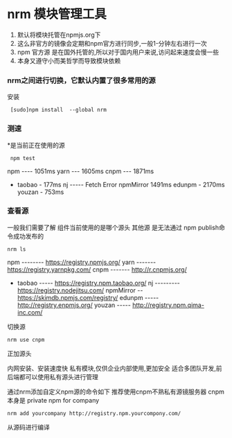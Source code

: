# nrm 模块管理工具

1. 默认将模块托管在npmjs.org下
2. 这么非官方的镜像会定期和npm官方进行同步,一般1-分钟左右进行一次
3. npm 官方源 是在国外托管的,所以对于国内用户来说,访问起来速度会慢一些
4. 本身又遵守小而美哲学而导致模块依赖

### nrm之间进行切换，它默认内置了很多常用的源

安装
```
 [sudo]npm install  --global nrm
```
###   测速 
*是当前正在使用的源
```
 npm test
```

npm ---- 1051ms
yarn --- 1605ms
cnpm --- 1871ms
* taobao - 177ms
nj ----- Fetch Error
npmMirror  1491ms
edunpm - 2170ms
youzan - 753ms


### 查看源
一般我们需要了解 组件当前使用的是哪个源头
其他源 是无法通过 npm publish命令成功发布的

```
nrm ls
```
 npm -------- https://registry.npmjs.org/
  yarn ------- https://registry.yarnpkg.com/
  cnpm ------- http://r.cnpmjs.org/
* taobao ----- https://registry.npm.taobao.org/
  nj --------- https://registry.nodejitsu.com/
  npmMirror -- https://skimdb.npmjs.com/registry/
  edunpm ----- http://registry.enpmjs.org/
  youzan ----- http://registry.npm.qima-inc.com/

切换源
  ```
  nrm use cnpm
  ```
正加源头

内网安装、安装速度快
私有模块,仅供企业内部使用,更加安全
适合多团队开发,前后端都可以使用私有源头进行管理

通过nrm添加自定义npm源的命令如下
推荐使用cnpm不熟私有源镜服务器
cnpm本身是 private npm for company
```
nrm add yourcompany http://registry.npm.yourcompony.com/

```

从源码进行编译



